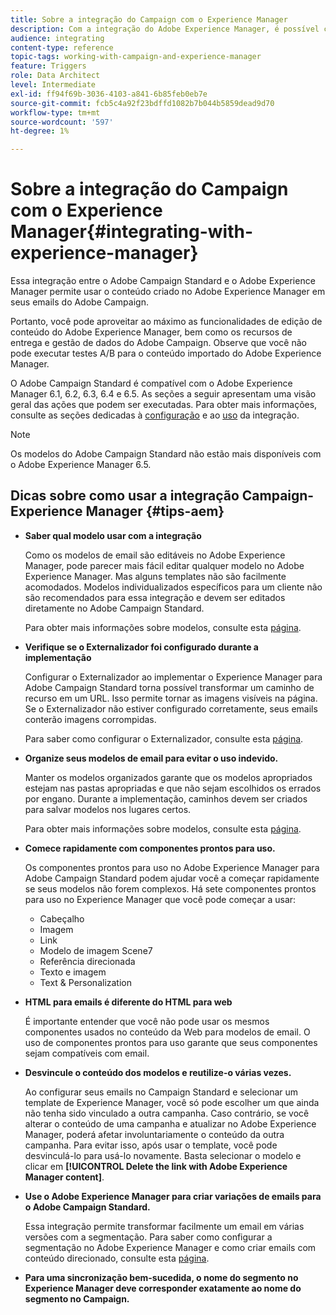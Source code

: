 ```yaml
---
title: Sobre a integração do Campaign com o Experience Manager
description: Com a integração do Adobe Experience Manager, é possível criar conteúdo diretamente no AEM e usá-lo posteriormente no Adobe Campaign.
audience: integrating
content-type: reference
topic-tags: working-with-campaign-and-experience-manager
feature: Triggers
role: Data Architect
level: Intermediate
exl-id: ff94f69b-3036-4103-a841-6b85feb0eb7e
source-git-commit: fcb5c4a92f23bdffd1082b7b044b5859dead9d70
workflow-type: tm+mt
source-wordcount: '597'
ht-degree: 1%

---
```


# Sobre a integração do Campaign com o Experience Manager{#integrating-with-experience-manager}

Essa integração entre o Adobe Campaign Standard e o Adobe Experience Manager permite usar o conteúdo criado no Adobe Experience Manager em seus emails do Adobe Campaign.

Portanto, você pode aproveitar ao máximo as funcionalidades de edição de conteúdo do Adobe Experience Manager, bem como os recursos de entrega e gestão de dados do Adobe Campaign. Observe que você não pode executar testes A/B para o conteúdo importado do Adobe Experience Manager.

O Adobe Campaign Standard é compatível com o Adobe Experience Manager 6.1, 6.2, 6.3, 6.4 e 6.5. As seções a seguir apresentam uma visão geral das ações que podem ser executadas. Para obter mais informações, consulte as seções dedicadas à [configuração](https://experienceleague.adobe.com/docs/experience-manager-65/administering/integration/campaignstandard.html) e ao [uso](https://experienceleague.adobe.com/docs/experience-manager-65/authoring/aem-adobe-campaign/campaign.html) da integração.

>[!NOTE]
>
> Os modelos do Adobe Campaign Standard não estão mais disponíveis com o Adobe Experience Manager 6.5.

## Dicas sobre como usar a integração Campaign-Experience Manager {#tips-aem}

* **Saber qual modelo usar com a integração**

  Como os modelos de email são editáveis no Adobe Experience Manager, pode parecer mais fácil editar qualquer modelo no Adobe Experience Manager. Mas alguns templates não são facilmente acomodados. Modelos individualizados específicos para um cliente não são recomendados para essa integração e devem ser editados diretamente no Adobe Campaign Standard.

  Para obter mais informações sobre modelos, consulte esta [página](https://experienceleague.adobe.com/docs/experience-manager-65/developing/platform/templates/templates.html).

* **Verifique se o Externalizador foi configurado durante a implementação**

  Configurar o Externalizador ao implementar o Experience Manager para Adobe Campaign Standard torna possível transformar um caminho de recurso em um URL. Isso permite tornar as imagens visíveis na página. Se o Externalizador não estiver configurado corretamente, seus emails conterão imagens corrompidas.

  Para saber como configurar o Externalizador, consulte esta [página](https://experienceleague.adobe.com/docs/experience-manager-65/developing/platform/externalizer.html).

* **Organize seus modelos de email para evitar o uso indevido.**

  Manter os modelos organizados garante que os modelos apropriados estejam nas pastas apropriadas e que não sejam escolhidos os errados por engano. Durante a implementação, caminhos devem ser criados para salvar modelos nos lugares certos.

  Para obter mais informações sobre modelos, consulte esta [página](https://experienceleague.adobe.com/docs/experience-manager-65/developing/platform/templates/templates.html#template-availability).

* **Comece rapidamente com componentes prontos para uso.**

  Os componentes prontos para uso no Adobe Experience Manager para Adobe Campaign Standard podem ajudar você a começar rapidamente se seus modelos não forem complexos.
Há sete componentes prontos para uso no Experience Manager que você pode começar a usar:

   * Cabeçalho
   * Imagem
   * Link
   * Modelo de imagem Scene7
   * Referência direcionada
   * Texto e imagem
   * Text &amp; Personalization

* **HTML para emails é diferente do HTML para web**

  É importante entender que você não pode usar os mesmos componentes usados no conteúdo da Web para modelos de email. O uso de componentes prontos para uso garante que seus componentes sejam compatíveis com email.

* **Desvincule o conteúdo dos modelos e reutilize-o várias vezes.**

  Ao configurar seus emails no Campaign Standard e selecionar um template de Experience Manager, você só pode escolher um que ainda não tenha sido vinculado a outra campanha. Caso contrário, se você alterar o conteúdo de uma campanha e atualizar no Adobe Experience Manager, poderá afetar involuntariamente o conteúdo da outra campanha.
Para evitar isso, após usar o template, você pode desvinculá-lo para usá-lo novamente. Basta selecionar o modelo e clicar em **[!UICONTROL Delete the link with Adobe Experience Manager content]**.

* **Use o Adobe Experience Manager para criar variações de emails para o Adobe Campaign Standard.**

  Essa integração permite transformar facilmente um email em várias versões com a segmentação.
Para saber como configurar a segmentação no Adobe Experience Manager e como criar emails com conteúdo direcionado, consulte esta [página](https://experienceleague.adobe.com/docs/experience-manager-65/authoring/aem-adobe-campaign/target-adobe-campaign.html#setting-up-segmentation-in-aem).

* **Para uma sincronização bem-sucedida, o nome do segmento no Experience Manager deve corresponder exatamente ao nome do segmento no Campaign.**
